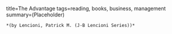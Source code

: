 title=The Advantage
tags=reading, books, business, management
summary=(Placeholder)
~~~~~~
*(by Lencioni, Patrick M. (J-B Lencioni Series))*


